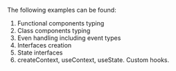 The following examples can be found:
1. Functional components typing
2. Class components typing
3. Even handling including event types
4. Interfaces creation
5. State interfaces
6. createContext, useContext, useState. Custom hooks.
